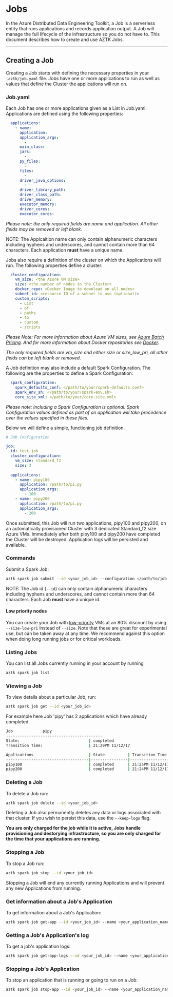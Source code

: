 # Jobs
In the Azure Distributed Data Engineering Toolkit, a Job is a serverless entity that runs applications and records application output. A Job will manage the full lifecycle of the infrastructure so you do not have to. This document describes how to create and use AZTK Jobs.

------------------------------------------------------


## Creating a Job

Creating a Job starts with defining the necessary properties in your `.aztk/job.yaml` file. Jobs have one or more applications to run as well as values that define the Cluster the applications will run on.

### Job.yaml

Each Job has one or more applications given as a List in Job.yaml. Applications are defined using the following properties:
```yaml
  applications:
    - name: 
      application: 
      application_args: 
        - 
      main_class: 
      jars: 
        - 
      py_files: 
        - 
      files:
        - 
      driver_java_options: 
        - 
      driver_library_path: 
      driver_class_path: 
      driver_memory: 
      executor_memory: 
      driver_cores: 
      executor_cores: 
```
_Please note: the only required fields are name and application. All other fields may be removed or left blank._

NOTE: The Applcaition name can only contain alphanumeric characters including hyphens and underscores, and cannot contain more than 64 characters. Each application **must** have a unique name.

Jobs also require a definition of the cluster on which the Applications will run. The following properties define a cluster:
```yaml
  cluster_configuration:
    vm_size: <the Azure VM size>
    size: <the number of nodes in the Cluster>
    docker_repo: <Docker Image to download on all nodes>
    subnet_id: <resource ID of a subnet to use (optional)>
    custom_scripts: 
      - List
      - of
      - paths
      - to
      - custom
      - scripts
```
_Please Note: For more information about Azure VM sizes, see [Azure Batch Pricing](https://azure.microsoft.com/en-us/pricing/details/batch/). And for more information about Docker repositories see [Docker](./12-docker-iamge.md)._

_The only required fields are vm_size and either size or size_low_pri, all other fields can be left blank or removed._

A Job definition may also include a default Spark Configuration. The following are the properties to define a Spark Configuration:
```yaml
  spark_configuration:
    spark_defaults_conf: </path/to/your/spark-defaults.conf>
    spark_env_sh: </path/to/your/spark-env.sh>
    core_site_xml: </path/to/your/core-site.xml>
```
_Please note: including a Spark Configuration is optional. Spark Configuration values defined as part of an application will take precedence over the values specified in these files._


Below we will define a simple, functioning job definition.
```yaml
# Job Configuration

job:
  id: test-job
  cluster_configuration:
    vm_size: standard_f2
    size: 3
 
  applications:
    - name: pipy100
      application: /path/to/pi.py
      application_args: 
        - 100
    - name: pipy200
      application: /path/to/pi.py
      application_args: 
        - 200
```
Once submitted, this Job will run two applications, pipy100 and pipy200, on an automatically provisioned Cluster with 3 dedicated Standard_f2 size Azure VMs. Immediately after both pipy100 and pipy200 have completed the Cluster will be destroyed. Application logs will be persisted and available.

### Commands
Submit a Spark Job:

```sh
aztk spark job submit --id <your_job_id> --configuration </path/to/job.yaml>
```

NOTE: The Job id (`--id`) can only contain alphanumeric characters including hyphens and underscores, and cannot contain more than 64 characters. Each Job **must** have a unique id.

#### Low priority nodes
You can create your Job with [low-priority](https://docs.microsoft.com/en-us/azure/batch/batch-low-pri-vms) VMs at an 80% discount by using `--size-low-pri` instead of `--size`. Note that these are great for experimental use, but can be taken away at any time. We recommend against this option when doing long running jobs or for critical workloads.


### Listing Jobs
You can list all Jobs currently running in your account by running

```sh
aztk spark job list
```


### Viewing a Job
To view details about a particular Job, run:

```sh
aztk spark job get --id <your_job_id>
```

For example here Job 'pipy' has 2 applications which have already completed.

```sh
Job             pipy
------------------------------------------
State:                              | completed
Transition Time:                    | 21:29PM 11/12/17

Applications                        | State          | Transition Time
------------------------------------|----------------|-----------------
pipy100                             | completed      | 21:25PM 11/12/17
pipy200                             | completed      | 21:24PM 11/12/17
```


### Deleting a Job
To delete a Job run:

```sh
aztk spark job delete --id <your_job_id>
```
Deleting a Job also permanently deletes any data or logs associated with that cluster. If you wish to persist this data, use the `--keep-logs` flag.

__You are only charged for the job while it is active, Jobs handle provisioning and destorying infrastructure, so you are only charged for the time that your applications are running.__


### Stopping a Job
To stop a Job run:

```sh
aztk spark job stop --id <your_job_id>
```
Stopping a Job will end any currently running Applications and will prevent any new Applications from running.


### Get information about a Job's Application
To get information about a Job's Application:

```sh
aztk spark job get-app --id <your_job_id> --name <your_application_name>
```


### Getting a Job's Application's log
To get a job's application logs:

```sh
aztk spark job get-app-logs --id <your_job_id> --name <your_application_name>
```


### Stopping a Job's Application
To stop an application that is running or going to run on a Job:

```sh
aztk spark job stop-app --id <your_job_id> --name <your_application_name>
```
